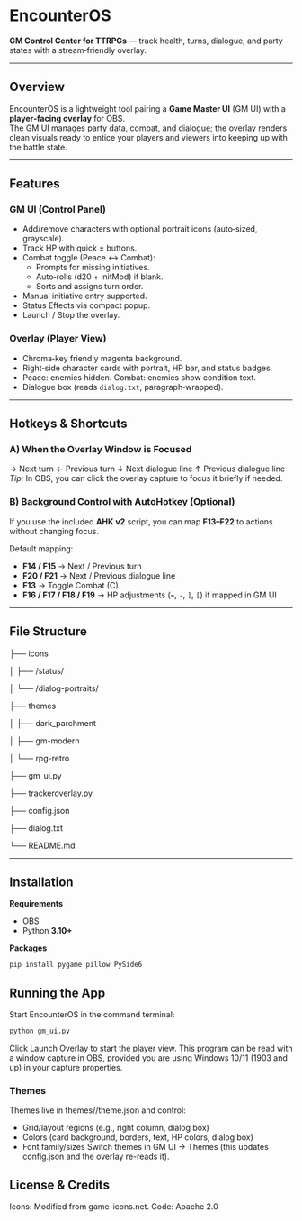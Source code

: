 # EncounterOS
**GM Control Center for TTRPGs** — track health, turns, dialogue, and party states with a stream‑friendly overlay.

---

## Overview
EncounterOS is a lightweight tool pairing a **Game Master UI** (GM UI) with a **player‑facing overlay** for OBS.  
The GM UI manages party data, combat, and dialogue; the overlay renders clean visuals ready to entice your players and viewers
into keeping up with the battle state.

---

## Features

### GM UI (Control Panel)
- Add/remove characters with optional portrait icons (auto‑sized, grayscale).
- Track HP with quick ± buttons.
- Combat toggle (Peace ↔ Combat):
  - Prompts for missing initiatives.
  - Auto‑rolls (d20 + initMod) if blank.
  - Sorts and assigns turn order.
- Manual initiative entry supported.
- Status Effects via compact popup.
- Launch / Stop the overlay.

### Overlay (Player View)
- Chroma‑key friendly magenta background.
- Right‑side character cards with portrait, HP bar, and status badges.
- Peace: enemies hidden. Combat: enemies show condition text.
- Dialogue box (reads `dialog.txt`, paragraph‑wrapped).

---

## Hotkeys & Shortcuts

### A) When the Overlay Window is Focused
→ Next turn
← Previous turn
↓ Next dialogue line
↑ Previous dialogue line
*Tip:* In OBS, you can click the overlay capture to focus it briefly if needed.

### B) Background Control with AutoHotkey (Optional)
If you use the included **AHK v2** script, you can map **F13–F22** to actions without changing focus.

Default mapping:
- **F14 / F15** → Next / Previous turn  
- **F20 / F21** → Next / Previous dialogue line  
- **F13** → Toggle Combat (C)  
- **F16 / F17 / F18 / F19** → HP adjustments (`=`, `-`, `]`, `[`) if mapped in GM UI

---

## File Structure
├── icons

│   ├── /status/

│   └── /dialog-portraits/

├── themes

│   ├── dark_parchment

│   ├── gm-modern

│   └── rpg-retro

├── gm_ui.py

├── trackeroverlay.py

├── config.json

├── dialog.txt

└── README.md



---

## Installation
**Requirements**
- OBS
- Python **3.10+**

**Packages**
```bash
pip install pygame pillow PySide6
```

## Running the App

Start EncounterOS in the command terminal:

```bash
python gm_ui.py
```

Click Launch Overlay to start the player view. This program can be read
with a window capture in OBS, provided you are using Windows 10/11 (1903 and up)
in your capture properties.

### Themes
Themes live in themes/<theme-name>/theme.json and control:
- Grid/layout regions (e.g., right column, dialog box)
- Colors (card background, borders, text, HP colors, dialog box)
- Font family/sizes
Switch themes in GM UI → Themes (this updates config.json and the overlay re-reads it).

## License & Credits
Icons: Modified from game-icons.net.
Code: Apache 2.0
